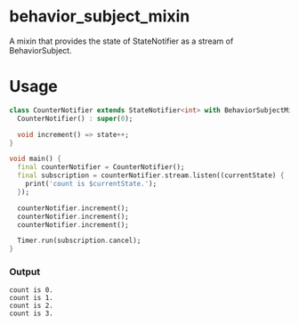 # behavior_subject_mixin
A mixin that provides the state of StateNotifier as a stream of BehaviorSubject.

# Usage

```dart
class CounterNotifier extends StateNotifier<int> with BehaviorSubjectMixin {
  CounterNotifier() : super(0);

  void increment() => state++;
}

void main() {
  final counterNotifier = CounterNotifier();
  final subscription = counterNotifier.stream.listen((currentState) {
    print('count is $currentState.');
  });

  counterNotifier.increment();
  counterNotifier.increment();
  counterNotifier.increment();

  Timer.run(subscription.cancel);
}

```

### Output
```
count is 0.
count is 1.
count is 2.
count is 3.
```